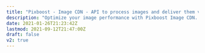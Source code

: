 ```yaml
---
title: "Pixboost - Image CDN - API to process images and deliver them via Content Delivery Network"
description: "Optimize your image performance with Pixboost Image CDN. Real-time image processing and performance optimization."
date: 2021-01-26T21:23:42Z
lastmod: 2021-09-12T21:47:00Z
draft: false
v2: true
---
```

